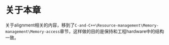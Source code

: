 # 关于本章

关于alignment相关的内容，移到了`C-and-C++\Resource-management\Memory-management\Memory-access`章节，这样做的目的是保持和工程hardware中的结构一致。